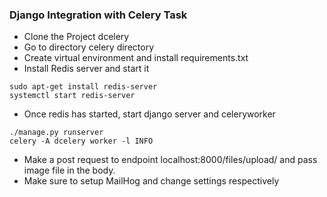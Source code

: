 ### Django Integration with Celery Task

*   Clone the Project dcelery
*   Go to directory celery directory
*   Create virtual environment and install requirements.txt
*   Install Redis server and start it 
```
sudo apt-get install redis-server
systemctl start redis-server
```
*   Once redis has started, start django server and celeryworker
```
./manage.py runserver
celery -A dcelery worker -l INFO
```
*   Make a post request to endpoint localhost:8000/files/upload/ and pass image file in the body.
*   Make sure to setup MailHog and change settings respectively